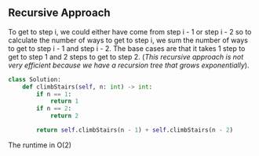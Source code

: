 ## Recursive Approach
To get to step i, we could either have come from step i - 1 or step i - 2 so to calculate the number of ways to get to step i, we sum the number of ways to get to step i - 1 and step i - 2. The base cases are that it takes 1 step to get to step 1 and 2 steps to get to step 2. (*This recursive approach is not very efficient because we have a recursion tree that grows exponentially*).
``` python
class Solution:
    def climbStairs(self, n: int) -> int:
        if n == 1:
            return 1
        if n == 2:
            return 2

        return self.climbStairs(n - 1) + self.climbStairs(n - 2)
```
The runtime in O(2)